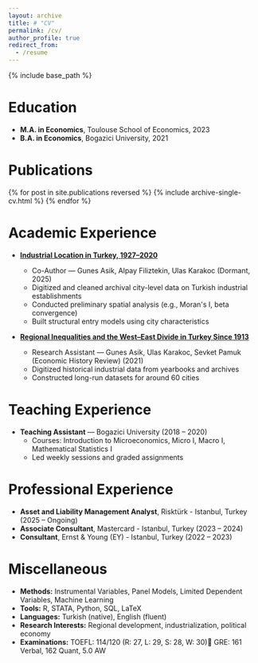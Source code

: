 ```yaml
---
layout: archive
title: # "CV"
permalink: /cv/
author_profile: true
redirect_from:
  - /resume
---
```


{% include base_path %}

Education
======
* **M.A. in Economics**, Toulouse School of Economics, 2023
* **B.A. in Economics**, Bogazici University, 2021

Publications
======


{% for post in site.publications reversed %}
  {% include archive-single-cv.html %}
{% endfor %}
</div>


Academic Experience
======
* [**Industrial Location in Turkey, 1927–2020**](https://bkbasdil.github.io/research/industrial-location/)
  * Co-Author — Gunes Asik, Alpay Filiztekin, Ulas Karakoc (Dormant, 2025)
  * Digitized and cleaned archival city-level data on Turkish industrial establishments
  * Conducted preliminary spatial analysis (e.g., Moran's I, beta convergence)
  * Built structural entry models using city characteristics

* [**Regional Inequalities and the West–East Divide in Turkey Since 1913**](https://onlinelibrary.wiley.com/doi/10.1111/ehr.13245)
  * Research Assistant — Gunes Asik, Ulas Karakoc, Sevket Pamuk (Economic History Review) (2021)
  * Digitized historical industrial data from yearbooks and archives
  * Constructed long-run datasets for around 60 cities

Teaching Experience
======
* **Teaching Assistant** — Bogazici University (2018 – 2020)
  * Courses: Introduction to Microeconomics, Micro I, Macro I, Mathematical Statistics I
  * Led weekly sessions and graded assignments

Professional Experience
======
* **Asset and Liability Management Analyst**, Risktürk - Istanbul, Turkey (2025 – Ongoing)
* **Associate Consultant**, Mastercard - Istanbul, Turkey (2023 – 2024)
* **Consultant**, Ernst & Young (EY) - Istanbul, Turkey (2022 – 2023)
  
Miscellaneous
======
* **Methods:** Instrumental Variables, Panel Models, Limited Dependent Variables, Machine Learning 
* **Tools:** R, STATA, Python, SQL, LaTeX 
* **Languages:** Turkish (native), English (fluent)
* **Research Interests:** Regional development, industrialization, political economy
* **Examinations:** TOEFL: 114/120 (R: 27, L: 29, S: 28, W: 30) GRE: 161 Verbal, 162 Quant, 5.0 AW


